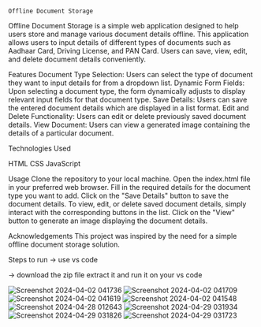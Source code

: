 
                                                                                     Offline Document Storage
                                                                                                     
                                                                                                     
                                                                                                     
                                                                                                     
                                                                                                     
Offline Document Storage is a simple web application designed to help users store and manage various document details offline. This application allows users to input details of different types of documents such as Aadhaar Card, Driving License, and PAN Card. Users can save, view, edit, and delete document details conveniently.



Features
Document Type Selection: Users can select the type of document they want to input details for from a dropdown list.
Dynamic Form Fields: Upon selecting a document type, the form dynamically adjusts to display relevant input fields for that document type.
Save Details: Users can save the entered document details which are displayed in a list format.
Edit and Delete Functionality: Users can edit or delete previously saved document details.
View Document: Users can view a generated image containing the details of a particular document.



Technologies Used




HTML
CSS
JavaScript



Usage
Clone the repository to your local machine.
Open the index.html file in your preferred web browser.
Fill in the required details for the document type you want to add.
Click on the "Save Details" button to save the document details.
To view, edit, or delete saved document details, simply interact with the corresponding buttons in the list.
Click on the "View" button to generate an image displaying the document details.



Acknowledgements
This project was inspired by the need for a simple offline document storage solution.



Steps to run
-> use vs code 

-> download the zip file extract it and run it on your vs code




![Screenshot 2024-04-02 041736](https://github.com/ghanishth-rajput/PWA/assets/139054853/76df8216-0cf7-4f52-92ad-77f660c371fa)
![Screenshot 2024-04-02 041709](https://github.com/ghanishth-rajput/PWA/assets/139054853/1763ce67-c8af-4ef5-9abe-f76c9b9ef114)
![Screenshot 2024-04-02 041619](https://github.com/ghanishth-rajput/PWA/assets/139054853/c8c005a8-5611-4a4c-8c53-f35aa58f33fe)
![Screenshot 2024-04-02 041548](https://github.com/ghanishth-rajput/PWA/assets/139054853/f5828e30-b9bb-4e41-ad57-9c286c61c584)
![Screenshot 2024-04-28 012643](https://github.com/ghanishth-rajput/PWA/assets/139054853/048c940a-100c-46f8-9c29-1c42024fd90a)
![Screenshot 2024-04-29 031934](https://github.com/ghanishth-rajput/PWA/assets/139054853/a86dfcee-2f4f-47c0-9db9-0af2325d1762)
![Screenshot 2024-04-29 031826](https://github.com/ghanishth-rajput/PWA/assets/139054853/0688632b-d3bd-4ed3-8ce4-4053528df639)
![Screenshot 2024-04-29 031723](https://github.com/ghanishth-rajput/PWA/assets/139054853/4a4e64b0-77cc-4f69-bb10-38918929f147)
